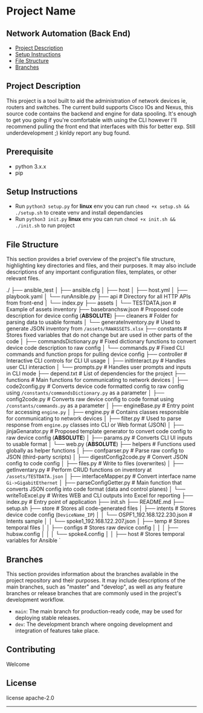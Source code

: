 # Project Name



## Network Automation (Back End)

- [Project Description](#project-description)
- [Setup Instructions](#setup-instructions)
- [File Structure](#file-structure)
- [Branches](#branches)

## Project Description

This project is a tool built to aid the administration of network devices ie, routers and switches. The current build supports Cisco IOs and Nexus, this source code contains the backend and engine for data spooling. It's enough to get you going if you're comfortable with using the CLI however I'll recommend pulling the front end that interfaces with this for better exp. Still underdevelopment ;) kinldy report any bug found.

## Prerequisite
- python 3.x.x
- pip

## Setup Instructions
- Run `python3 setup.py` for **linux** env you can run `chmod +x setup.sh && ./setup.sh` to create venv and install dependancies
- Run `python3 init.py` **linux** env you can run `chmod +x init.sh && ./init.sh` to run project

## File Structure

This section provides a brief overview of the project's file structure, highlighting key directories and files, and their purposes. It may also include descriptions of any important configuration files, templates, or other relevant files.

./
├── ansible_test
│   ├── ansible.cfg
│   ├── host
│   ├── host.yml
│   ├── playbook.yaml
│   └── runAnsible.py
├── api                       # Directory for all HTTP APIs from front-end
│   └── index.py
├── assets
│   └── TESTDATA.json        # Example of assets inventory
├── basebranchsw.json        # Proposed code description for device config (**ABSOLUTE**)
├── cleaners                 # Folder for parsing data to usable formats
│   └── generateInventory.py # Used to generate JSON inventory from `/assets/RAWASSETS.xlsx`
├── constants                # Stores fixed variables that do not change but are used in other parts of the code
│   ├── commandsDictionary.py # Fixed dictionary functions to convert device code description to raw config
│   └── commands.py           # Fixed CLI commands and function props for pulling device config
├── controller               # Interactive CLI controls for CLI UI usage
│   ├── initInteract.py      # Handles user CLI interaction
│   └── prompts.py           # Handles user prompts and inputs in CLI mode
├── depend.txt               # List of dependencies for the project
├── functions                # Main functions for communicating to network devices
│   ├── code2config.py       # Converts device code formatted config to raw config using `/constants/commandsDictionary.py` as a parameter
│   ├── config2code.py       # Converts raw device config to code format using `/constants/commands.py` as a parameter
│   ├── engineBase.py        # Entry point for accessing `engine.py`
│   ├── engine.py            # Contains classes responsible for communicating to network devices
│   ├── filter.py            # Used to parse response from `engine.py` classes into CLI or Web format (JSON)
│   ├── jinjaGenarator.py    # Proposed template generator to convert code config to raw device config (**ABSOLUTE**)
│   ├── params.py            # Converts CLI UI inputs to usable format
│   └── web.py (**ABSOLUTE**)
├── helpers                  # Functions used globally as helper functions
│   ├── confparser.py        # Parse raw config to JSON (third-party scripts)
│   ├── digestConfig2code.py # Convert JSON config to code config
│   ├── files.py             # Write to files (overwrites)
│   ├── getInventary.py      # Perform CRUD functions on inventory at `/assets/TESTDATA.json`
│   ├── interfaceMapper.py   # Convert interface name `Gi->GigabitEthernet`
│   ├── parseConfigGetter.py # Main function that converts JSON config into code format (data and control planes)
│   └── writeToExcel.py      # Writes WEB and CLI outputs into Excel for reporting
├── index.py                 # Entry point of application
├── init.sh
├── README.md
├── setup.sh
├── store                    # Stores all code-generated files
│   ├── intents             # Stores device code config (`DeviceName_IP`)
│   │   └── OSPF1_192.168.122.230.json # Intents sample
│   │   └── spoke1_192.168.122.207.json
│   ├── temp                # Stores temporal files
│   │   ├── configs         # Stores raw device config
│   │   │   ├── hubsw.config
│   │   │   └── spoke4.config
│   │   ├── host            # Stores temporal variables for Ansible
`

## Branches

This section provides information about the branches available in the project repository and their purposes. It may include descriptions of the main branches, such as "master" and "develop", as well as any feature branches or release branches that are commonly used in the project's development workflow.

- `main`: The main branch for production-ready code, may be used for deploying stable releases.
- `dev`: The development branch where ongoing development and integration of features take place.


## Contributing

Welcome

## License

license apache-2.0

---

